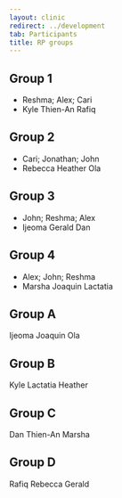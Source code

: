 ```yaml
---
layout: clinic
redirect: ../development
tab: Participants
title: RP groups
---
```


## Group 1
* Reshma; Alex; Cari
* Kyle Thien-An Rafiq

## Group 2
* Cari; Jonathan; John
* Rebecca Heather Ola

## Group 3
* John; Reshma; Alex
* Ijeoma Gerald Dan

## Group 4
* Alex; John; Reshma
* Marsha Joaquin Lactatia

## Group A
Ijeoma Joaquin Ola

## Group B
Kyle Lactatia Heather

## Group C
Dan Thien-An Marsha

## Group D
Rafiq Rebecca Gerald



